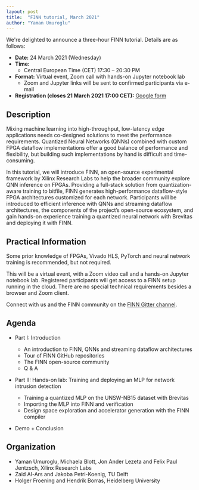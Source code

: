 ```yaml
---
layout: post
title:  "FINN tutorial, March 2021"
author: "Yaman Umuroglu"
---
```


We're delighted to announce a three-hour FINN tutorial. Details are as follows:

* **Date:** 24 March 2021 (Wednesday)
* **Time:**
    * Central European Time (CET) 17:30 – 20:30 PM
* **Format:** Virtual event, Zoom call with hands-on Jupyter notebook lab
    * Zoom and Jupyter links will be sent to confirmed participants via e-mail
* **Registration (closes 21 March 2021 17:00 CET):** [Google form](https://forms.gle/JixoUdDryi7jJgrr8)

## Description

Mixing machine learning into high-throughput, low-latency edge applications needs co-designed solutions to meet the performance requirements. Quantized Neural Networks (QNNs) combined with custom FPGA dataflow implementations offer a good balance of performance and flexibility, but building such implementations by hand is difficult and time-consuming.

In this tutorial, we will introduce FINN, an open-source experimental framework by Xilinx Research Labs to help the broader community explore QNN inference on FPGAs. Providing a full-stack solution from quantization-aware training to bitfile, FINN generates high-performance dataflow-style FPGA architectures customized for each network. Participants will be introduced to efficient inference with QNNs and streaming dataflow architectures, the components of the project’s open-source ecosystem, and gain hands-on experience training a quantized neural network with Brevitas and deploying it with FINN.

## Practical Information

Some prior knowledge of FPGAs, Vivado HLS, PyTorch and neural network training is recommended, but not required.

This will be a virtual event, with a Zoom video call and a hands-on Jupyter notebook lab.
Registered participants will get access to a FINN setup running in the cloud.
There are no special technical requirements besides a browser and Zoom client.

Connect with us and the FINN community on the [FINN Gitter channel](https://gitter.im/xilinx-finn/community).

## Agenda

* Part I: Introduction
    * An introduction to FINN, QNNs and streaming dataflow architectures
    * Tour of FINN GitHub repositories
    * The FINN open-source community
    * Q & A

* Part II: Hands-on lab: Training and deploying an MLP for network intrusion detection
    * Training a quantized MLP on the UNSW-NB15 dataset with Brevitas
    * Importing the MLP into FINN and verification
    * Design space exploration and accelerator generation with the FINN compiler

* Demo + Conclusion

## Organization

* Yaman Umuroglu, Michaela Blott, Jon Ander Lezeta and Felix Paul Jentzsch, Xilinx Research Labs
* Zaid Al-Ars and Jakoba Petri-Koenig, TU Delft
* Holger Froening and Hendrik Borras, Heidelberg University
